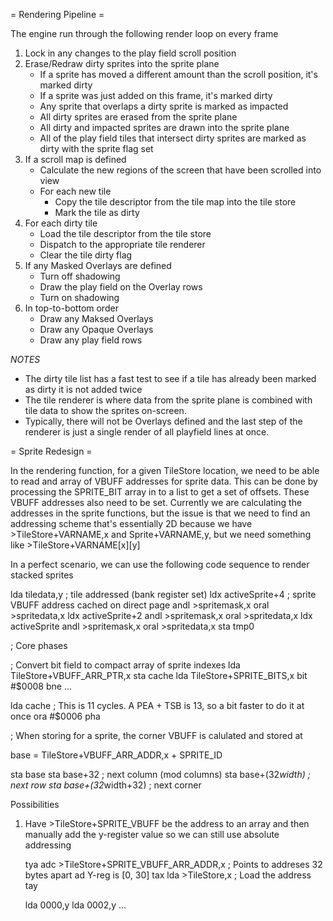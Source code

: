 = Rendering Pipeline =

The engine run through the following render loop on every frame

1. Lock in any changes to the play field scroll position
1. Erase/Redraw dirty sprites into the sprite plane
   - If a sprite has moved a different amount than the scroll position, it's marked dirty
   - If a sprite was just added on this frame, it's marked dirty
   - Any sprite that overlaps a dirty sprite is marked as impacted
   - All dirty sprites are erased from the sprite plane
   - All dirty and impacted sprites are drawn into the sprite plane
   - All of the play field tiles that intersect dirty sprites are marked as dirty with the sprite flag set
1. If a scroll map is defined
   - Calculate the new regions of the screen that have been scrolled into view
   - For each new tile
      - Copy the tile descriptor from the tile map into the tile store
      - Mark the tile as dirty
1. For each dirty tile
   - Load the tile descriptor from the tile store
   - Dispatch to the appropriate tile renderer
   - Clear the tile dirty flag
1. If any Masked Overlays are defined
   - Turn off shadowing
   - Draw the play field on the Overlay rows
   - Turn on shadowing
1. In top-to-bottom order
   - Draw any Maksed Overlays
   - Draw any Opaque Overlays
   - Draw any play field rows

*NOTES*

* The dirty tile list has a fast test to see if a tile has already been marked as dirty it is not added twice
* The tile renderer is where data from the sprite plane is combined with tile data to show the sprites on-screen.
* Typically, there will not be Overlays defined and the last step of the renderer is just a single render of all playfield lines at once.

= Sprite Redesign =

In the rendering function, for a given TileStore location, we need to be able to read and array of VBUFF addresses
for sprite data.  This can be done by processing the SPRITE_BIT array in to a list to get a set of offsets.  These
VBUFF addresses also need to be set.  Currently we are calculating the addresses in the sprite functions, but the
issue is that we need to find an addressing scheme that's essentially 2D because we have >TileStore+VARNAME,x and 
Sprite+VARNAME,y, but we need something like >TileStore+VARNAME[x][y]

In a perfect scenario, we can use the following code sequence to render stacked sprites

   lda   tiledata,y         ; tile addressed (bank register set)
   ldx   activeSprite+4     ; sprite VBUFF address cached on direct page
   andl  >spritemask,x
   oral  >spritedata,x
   ldx   activeSprite+2
   andl  >spritemask,x
   oral  >spritedata,x
   ldx   activeSprite
   andl  >spritemask,x
   oral  >spritedata,x
   sta   tmp0


; Core phases

; Convert bit field to compact array of sprite indexes
   lda   TileStore+VBUFF_ARR_PTR,x
   sta   cache
   lda   TileStore+SPRITE_BITS,x
   bit   #$0008
   bne   ...

   lda   cache                          ; This is 11 cycles.  A PEA + TSB is 13, so a bit faster to do it at once
   ora   #$0006
   pha

; When storing for a sprite, the corner VBUFF is calulated and stored at
  
  base = TileStore+VBUFF_ARR_ADDR,x + SPRITE_ID

  sta base
  sta base+32 ; next column (mod columns)
  sta base+(32*width) ; next row
  sta base+(32*width+32) ; next corner

Possibilities

1. Have >TileStore+SPRITE_VBUFF be the address to an array and then manually add the y-register value so we can still use
   absolute addressing

   tya
   adc  >TileStore+SPRITE_VBUFF_ARR_ADDR,x   ; Points to addreses 32 bytes apart ad Y-reg is [0, 30]
   tax
   lda  >TileStore,x                         ; Load the address
   tay

   lda  0000,y
   lda  0002,y
   ...

